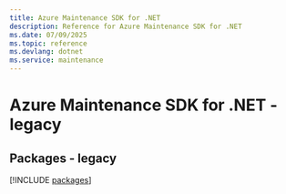 ```yaml
---
title: Azure Maintenance SDK for .NET
description: Reference for Azure Maintenance SDK for .NET
ms.date: 07/09/2025
ms.topic: reference
ms.devlang: dotnet
ms.service: maintenance
---
```

# Azure Maintenance SDK for .NET - legacy
## Packages - legacy
[!INCLUDE [packages](maintenance-index.md)]